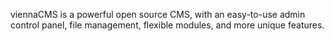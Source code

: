 viennaCMS is a powerful open source CMS, with an easy-to-use admin control panel, file management, flexible modules, and more unique features.